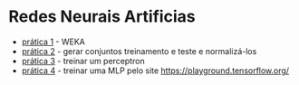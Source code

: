 # Redes Neurais Artificias

+ [prática 1](https://github.com/lalamp/RNA/tree/main/pratica1) - WEKA
+ [prática 2](https://github.com/lalamp/RNA/tree/main/pratica2) - gerar conjuntos treinamento e teste e normalizá-los
+ [prática 3](https://github.com/lalamp/RNA/tree/main/pratica3) - treinar um perceptron
+ [prática 4](https://github.com/lalamp/RNA/tree/main/pratica4) - treinar uma MLP pelo site https://playground.tensorflow.org/


 